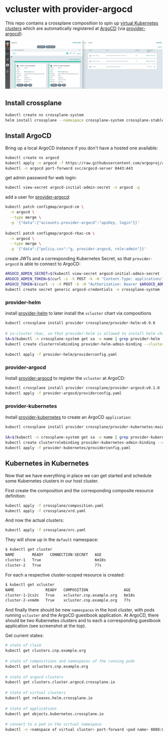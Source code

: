 # vcluster with provider-argocd
This repo contains a crossplane composition to spin up [virtual Kubernetes clusters](https://www.vcluster.com/) which are automatically registered at [ArgoCD](https://argo-cd.readthedocs.io/en/stable/) (via [provider-argocd](https://github.com/crossplane-contrib/provider-argocd)):

![](argocd.png)

## Install crossplane
```bash
kubectl create ns crossplane-system
helm install crossplane --namespace crossplane-system crossplane-stable/crossplane
```

## Install ArgoCD
Bring up a local ArgoCD instance if you don't have a hosted one available:
```bash
kubectl create ns argocd
kubectl apply -n argocd -f https://raw.githubusercontent.com/argoproj/argo-cd/stable/manifests/install.yaml
kubectl -n argocd port-forward svc/argocd-server 8443:443
```
get admin password for web login:
```bash
kubectl view-secret argocd-initial-admin-secret -n argocd -q
```

add a user for [provider-argocd](https://github.com/crossplane-contrib/provider-argocd):
```bash
kubectl patch configmap/argocd-cm \
  -n argocd \
  --type merge \
  -p '{"data":{"accounts.provider-argocd":"apiKey, login"}}'

kubectl patch configmap/argocd-rbac-cm \
  -n argocd \
  --type merge \
  -p '{"data":{"policy.csv":"g, provider-argocd, role:admin"}}'
```
create JWTs and a corresponding Kubernetes Secret, so that `provider-argocd` is able to connect to ArgoCD:
```bash
ARGOCD_ADMIN_SECRET=$(kubectl view-secret argocd-initial-admin-secret -n argocd -q)
ARGOCD_ADMIN_TOKEN=$(curl -s -X POST -k -H "Content-Type: application/json" --data '{"username":"admin","password":"'$ARGOCD_ADMIN_SECRET'"}' https://localhost:8443/api/v1/session | jq -r .token)
ARGOCD_TOKEN=$(curl -s -X POST -k -H "Authorization: Bearer $ARGOCD_ADMIN_TOKEN" -H "Content-Type: application/json" https://localhost:8443/api/v1/account/provider-argocd/token | jq -r .token)
kubectl create secret generic argocd-credentials -n crossplane-system --from-literal=authToken="$ARGOCD_TOKEN"
```

### provider-helm
install [provider-helm](https://github.com/crossplane-contrib/provider-helm) to later install the `vcluster` chart via compositions
```bash
kubectl crossplane install provider crossplane/provider-helm:v0.9.0

# in-cluster rbac, so that provider-helm is allowed to install helm charts into the host cluster
SA=$(kubectl -n crossplane-system get sa -o name | grep provider-helm | sed -e 's|serviceaccount\/|crossplane-system:|g')
kubectl create clusterrolebinding provider-helm-admin-binding --clusterrole cluster-admin --serviceaccount="${SA}"

kubectl apply -f provider-helm/providerconfig.yaml
```
### provider-argocd
Install [provider-argocd](https://github.com/crossplane-contrib/provider-argocd) to register the `vcluster` at ArgoCD:
```bash
kubectl crossplane install provider crossplane/provider-argocd:v0.1.0
kubectl apply -f provider-argocd/providerconfig.yaml
```

### provider-kubernetes
Install [provider-kubernetes](https://github.com/crossplane-contrib/provider-kubernetes) to create an ArgoCD `application`:
```bash
kubectl crossplane install provider crossplane/provider-kubernetes:main

SA=$(kubectl -n crossplane-system get sa -o name | grep provider-kubernetes | sed -e 's|serviceaccount\/|crossplane-system:|g')
kubectl create clusterrolebinding provider-kubernetes-admin-binding --clusterrole cluster-admin --serviceaccount="${SA}"
kubectl apply -f provider-kubernetes/providerconfig.yaml 
```

## Kubernetes in Kubernetes
Now that we have everything in place we can get started and schedule some Kubernetes clusters in our host cluster.

First create the composition and the corresponding composite resource definition:
```bash
kubectl apply -f crossplane/composition.yaml
kubectl apply -f crossplane/xrd.yaml
```
And now the actual clusters:
```bash
kubectl apply -f crossplane/xrc.yaml
```
They will show up in the `default` namespace:
```bash
$ kubectl get cluster
NAME        READY   CONNECTION-SECRET   AGE
cluster-1   True                        6m18s
cluster-2   True                        77s
```
For each a respective cluster-scoped resource is created:
```bash
$ kubectl get xcluster
NAME              READY   COMPOSITION                AGE
cluster-1-2cs2c   True    xcluster.cnp.example.org   6m18s
cluster-2-vnmdm   True    xcluster.cnp.example.org   77s
```
And finally there should be new `namespaces` in the host cluster, with pods running `vcluster` and the ArgoCD guestbook application.
At ArgoCD, there should be two Kubernetes clusters and to each a corresponding guestbook application (see screenshot at the top).


Get current states:

```bash
# state of claim
kubectl get clusters.cnp.example.org

# state of compositions and namespaces of the running pods
kubectl get xclusters.cnp.example.org

# state of argocd clusters
kubectl get clusters.cluster.argocd.crossplane.io

# state of virtual clusters
kubectl get releases.helm.crossplane.io

# state of applications
kubectl get objects.kubernetes.crossplane.io

# connect to a pod in the virtual namespace
kubectl -n <namspace of virtual cluster> port-forward <pod name> 8888:80
```
